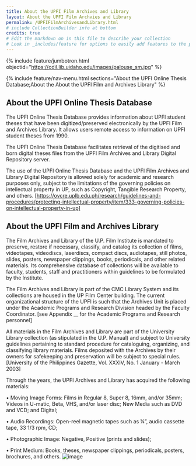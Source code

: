```yaml
---
title: About the UPFI Film Archives and Library
layout: About the UPFI Film Archvies and Library
permalink: /UPFIFilmArchivesandLibrary.html
# include CollectionBuilder info at bottom
credits: true
# Edit the markdown on in this file to describe your collection
# Look in _includes/feature for options to easily add features to the page
---
```


{% include feature/jumbotron.html objectid="https://cdil.lib.uidaho.edu/images/palouse_sm.jpg" %}

{% include feature/nav-menu.html sections="About the UPFI Online Thesis Database;About the About the UPFI Film and Archives Library" %}

## About the UPFI Online Thesis Database

The UPFI Online Thesis Database provides information about UPFI student theses that have been digitized/preserved electronically by the UPFI Film and Archives Library. It allows users remote access to information on UPFI student theses from 1990. 

The UPFI Online Thesis Database facilitates retrieval of the digitised and born digital theses files from the UPFI Film Archives and Library Digital Repository server. 

The use of the UPFI Online Thesis Database and the UPFI Film Archives and Library Digital Repository is allowed solely for academic and research purposes only, subject to the limitations of the governing policies on intellectual property in UP, such as Copyright, Tangible Research Property, and others. [https://ovcre.uplb.edu.ph/research/guidelines-and-procedures/protecting-intellectual-property/item/333-governing-policies-on-intellectual-property-in-up]

## About the UPFI Film and Archives Library

The Film Archives and Library of the U.P. Film Institute is mandated to preserve, restore if necessary, classify, and catalog its collection of films, videotapes, videodiscs, laserdiscs, compact discs, audiotapes, still photos, slides, posters, newspaper clippings, books, periodicals, and other related materials. Its comprehensive database of collections will be available to faculty, students, staff and practitioners within guidelines to be formulated by the Institute.

The Film Archives and Library is part of the CMC Library System and its collections are housed in the UP Film Center building. The current organizational structure of the UPFI is such that the Archives Unit is placed under the Academic Programs and Research Division headed by the Faculty Coordinator. [see Appendix __ for the Academic Programs and Research personnel]

All materials in the Film Archives and Library are part of the University Library collection (as stipulated in the U.P. Manual) and subject to University guidelines pertaining to standard procedure for cataloguing, organizing, and classifying library materials. Films deposited with the Archives by their owners for safekeeping and preservation will be subject to special rules. [University of the Philippines Gazette, Vol. XXXIV, No. 1 January - March 2003]

Through the years, the UPFI Archives and Library has acquired the following materials:

•	Moving Image Forms: 
Films in Regular 8, Super 8, 16mm, and/or 35mm; 
Videos in U-matic, Beta, VHS, and/or laser disc; 
New Media such as DVD and VCD; and 
Digital;

•	Audio Recordings: 
Open-reel magnetic tapes such as ¼”, audio cassette tape, 33 1/3 rpm, CD;

•	Photographic Image: 
Negative, 
Positive (prints and slides);

•	Print Medium: 
Books, theses, newspaper clippings, periodicals, posters, brochures, and others.
![image](https://github.com/upfifilmarchives/AVcollection/assets/131942684/2c349b32-3afe-484f-82b7-71587497d17b)
